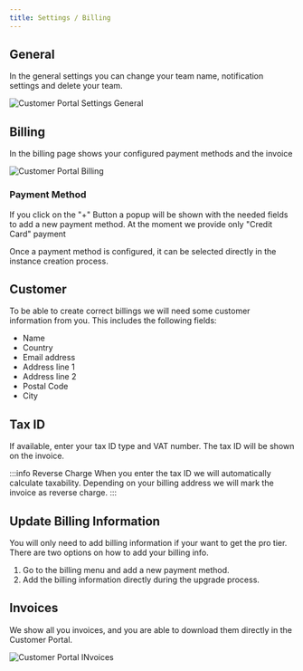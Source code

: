 ```yaml
---
title: Settings / Billing
---
```


## General

In the general settings you can change your team name, notification settings and delete your team.

![Customer Portal Settings General](/img/manuals/portal/customer_portal_settings_general.png)


## Billing

In the billing page shows your configured payment methods and the invoice 

![Customer Portal Billing](/img/manuals/portal/customer_portal_billing.png)

### Payment Method

If you click on the "+" Button a popup will be shown with the needed fields to add a new payment method.
At the moment we provide only "Credit Card" payment

Once a payment method is configured, it can be selected directly in the instance creation process.

## Customer

To be able to create correct billings we will need some customer information from you.
This includes the following fields:

- Name
- Country
- Email address
- Address line 1
- Address line 2
- Postal Code
- City

## Tax ID

If available, enter your tax ID type and VAT number.
The tax ID will be shown on the invoice.

:::info Reverse Charge
When you enter the tax ID we will automatically calculate taxability.
Depending on your billing address we will mark the invoice as reverse charge.
:::

## Update Billing Information

You will only need to add billing information if your want to get the pro tier. There are two options on how to add your billing info.

1. Go to the billing menu and add a new payment method.
2. Add the billing information directly during the upgrade process.

## Invoices

We show all you invoices, and you are able to download them directly in the Customer Portal.


![Customer Portal INvoices](/img/manuals/portal/customer_portal_invoices.png)
